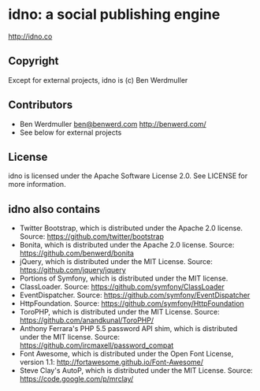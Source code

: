idno: a social publishing engine
================================

<http://idno.co>

Copyright
---------
Except for external projects, idno is (c) Ben Werdmuller

Contributors
------------
* Ben Werdmuller <ben@benwerd.com> <http://benwerd.com/>
* See below for external projects

License
-------
idno is licensed under the Apache Software License 2.0. See LICENSE for more information.

idno also contains
------------------
* Twitter Bootstrap, which is distributed under the Apache 2.0 license. Source: https://github.com/twitter/bootstrap
* Bonita, which is distributed under the Apache 2.0 license. Source: https://github.com/benwerd/bonita
* jQuery, which is distributed under the MIT License. Source: https://github.com/jquery/jquery
* Portions of Symfony, which is distributed under the MIT license.
 * ClassLoader. Source: https://github.com/symfony/ClassLoader
 * EventDispatcher. Source: https://github.com/symfony/EventDispatcher
 * HttpFoundation. Source: https://github.com/symfony/HttpFoundation
* ToroPHP, which is distributed under the MIT License. Source: https://github.com/anandkunal/ToroPHP/
* Anthony Ferrara's PHP 5.5 password API shim, which is distributed under the MIT license. Source: https://github.com/ircmaxell/password_compat
* Font Awesome, which is distributed under the Open Font License, version 1.1: http://fortawesome.github.io/Font-Awesome/
* Steve Clay's AutoP, which is distributed under the MIT License. Source: https://code.google.com/p/mrclay/